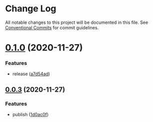 # Change Log

All notable changes to this project will be documented in this file.
See [Conventional Commits](https://conventionalcommits.org) for commit guidelines.

# [0.1.0](https://github.com/one-style/one-style/compare/v0.0.3...v0.1.0) (2020-11-27)


### Features

* release ([a7d54ad](https://github.com/one-style/one-style/commit/a7d54adb6de3f49beea029980952b0041f1fc905))





## [0.0.3](https://github.com/one-style/one-style/compare/v0.0.2...v0.0.3) (2020-11-27)


### Features

* publish ([1d0ac0f](https://github.com/one-style/one-style/commit/1d0ac0ff969ef9a98ba419afd0205e6f38bd59d7))
